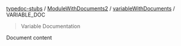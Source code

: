[typedoc-stubs](../../../README.md) / [ModuleWithDocuments2](../../README.md) / [variableWithDocuments](../variableWithDocuments.md) / VARIABLE\_DOC

> Variable Documentation

Document content
